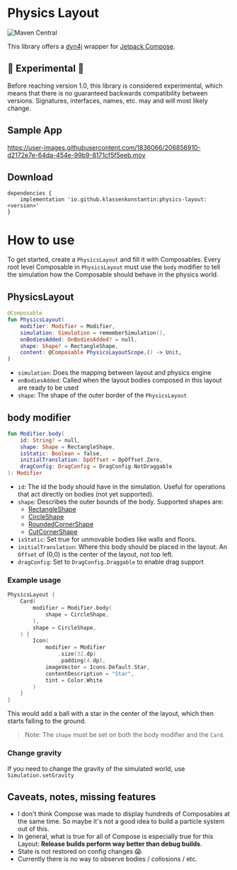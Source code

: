 # Physics Layout
![Maven Central](https://img.shields.io/maven-central/v/io.github.klassenkonstantin/physics-layout?style=flat-square&versionPrefix=0.3)

This library offers a [dyn4j](https://www.dyn4j.org) wrapper for [Jetpack Compose](https://developer.android.com/jetpack/compose).

## 🚧 Experimental 🚧
Before reaching version 1.0, this library is considered experimental, which means that there is no guaranteed backwards compatibility between versions. Signatures, interfaces, names, etc. may and will most likely change.

## Sample App
https://user-images.githubusercontent.com/1836066/206856910-d2172e7e-64da-454e-99b9-8171cf5f5eeb.mov

## Download
```
dependencies {
    implementation 'io.github.klassenkonstantin:physics-layout:<version>'
}
```

# How to use
To get started, create a `PhysicsLayout` and fill it with Composables. Every root level Composable in `PhysicsLayout` must use the `body` modifier to tell the simulation how the Composable should behave in the physics world.

## PhysicsLayout
```kotlin
@Composable
fun PhysicsLayout(
    modifier: Modifier = Modifier,
    simulation: Simulation = rememberSimulation(),
    onBodiesAdded: OnBodiesAdded? = null,
    shape: Shape? = RectangleShape,
    content: @Composable PhysicsLayoutScope.() -> Unit,
)
```
- `simulation`: Does the mapping between layout and physics engine
- `onBodiesAdded`: Called when the layout bodies composed in this layout are ready to be used
- `shape`: The shape of the outer border of the `PhysicsLayout`

## body modifier
```kotlin
fun Modifier.body(
    id: String? = null,
    shape: Shape = RectangleShape,
    isStatic: Boolean = false,
    initialTranslation: DpOffset = DpOffset.Zero,
    dragConfig: DragConfig = DragConfig.NotDraggable
): Modifier
```
- `id`: The id the body should have in the simulation. Useful for operations that act directly on bodies (not yet supported).
- `shape`: Describes the outer bounds of the body. Supported shapes are:
  - [RectangleShape](https://developer.android.com/reference/kotlin/androidx/compose/ui/graphics/package-summary#RectangleShape())
  - [CircleShape](https://developer.android.com/reference/kotlin/androidx/compose/foundation/shape/package-summary#CircleShape())
  - [RoundedCornerShape](https://developer.android.com/reference/kotlin/androidx/compose/foundation/shape/RoundedCornerShape)
  - [CutCornerShape](https://developer.android.com/reference/kotlin/androidx/compose/foundation/shape/CutCornerShape)
- `isStatic`: Set true for unmovable bodies like walls and floors.
- `initialTranslation`: Where this body should be placed in the layout. An `Offset` of (0,0) is the center of the layout, not top left.
- `dragConfig`: Set to `DragConfig.Draggable` to enable drag support

### Example usage
```kotlin
PhysicsLayout {
    Card(
        modifier = Modifier.body(
            shape = CircleShape,
        ),
        shape = CircleShape,
    ) {
        Icon(
            modifier = Modifier
                .size(32.dp)
                .padding(4.dp),
            imageVector = Icons.Default.Star,
            contentDescription = "Star",
            tint = Color.White
        )
    }
}
```
This would add a ball with a star in the center of the layout, which then starts falling to the ground.

> Note: The `shape` must be set on both the body modifier and the `Card`.

### Change gravity
If you need to change the gravity of the simulated world, use `Simulation.setGravity`

## Caveats, notes, missing features
- I don't think Compose was made to display hundreds of Composables at the same time. So maybe it's not a good idea to build a particle system out of this.
- In general, what is true for all of Compose is especially true for this Layout: **Release builds perform way better than debug builds**.
- State is not restored on config changes 😱.
- Currently there is no way to observe bodies / collosions / etc.
